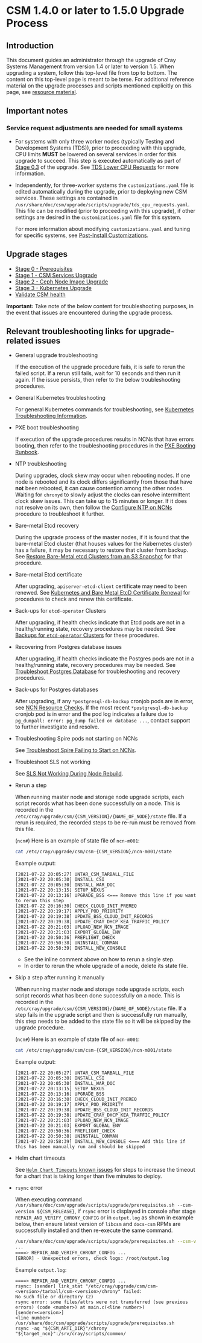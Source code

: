 # CSM 1.4.0 or later to 1.5.0 Upgrade Process

## Introduction

This document guides an administrator through the upgrade of Cray Systems Management from version 1.4 or later to version 1.5. When upgrading a system, follow this top-level file
from top to bottom. The content on this top-level page is meant to be terse. For additional reference material on the upgrade processes and scripts
mentioned explicitly on this page, see [resource material](resource_material/README.md).

## Important notes

### Service request adjustments are needed for small systems

- For systems with only three worker nodes (typically Testing and Development Systems (TDS)), prior to proceeding with this upgrade, CPU limits **MUST** be
  lowered on several services in order for this upgrade to succeed. This step is
  executed automatically as part of [Stage 0.3](Stage_0_Prerequisites.md#stage-0---prerequisites-and-preflight-checks) of the upgrade.
  See [TDS Lower CPU Requests](../operations/kubernetes/TDS_Lower_CPU_Requests.md) for more information.

- Independently, for three-worker systems the `customizations.yaml` file is edited automatically during the upgrade, prior to deploying new CSM services. These
  settings are contained in `/usr/share/doc/csm/upgrade/scripts/upgrade/tds_cpu_requests.yaml`. This file can be modified (prior to proceeding with this
  upgrade), if other settings are desired in the `customizations.yaml` file for this system.

  For more information about modifying `customizations.yaml` and tuning for specific systems, see
  [Post-Install Customizations](../operations/CSM_product_management/Post_Install_Customizations.md).

## Upgrade stages

- [Stage 0 - Prerequisites](Stage_0_Prerequisites.md)
- [Stage 1 - CSM Services Upgrade](Stage_1.md)
- [Stage 2 - Ceph Node Image Upgrade](Stage_2.md)
- [Stage 3 - Kubernetes Upgrade](Stage_3.md)
- [Validate CSM health](../operations/validate_csm_health.md)

**Important:** Take note of the below content for troubleshooting purposes, in the event that issues are encountered during the upgrade process.

## Relevant troubleshooting links for upgrade-related issues

- General upgrade troubleshooting

  If the execution of the upgrade procedure fails, it is safe to rerun the failed script. If a rerun still fails, wait for 10 seconds and then run it again. If the issue persists, then refer to the below troubleshooting procedures.

- General Kubernetes troubleshooting

   For general Kubernetes commands for troubleshooting, see [Kubernetes Troubleshooting Information](../troubleshooting/kubernetes/Kubernetes_Troubleshooting_Information.md).

- PXE boot troubleshooting

   If execution of the upgrade procedures results in NCNs that have errors booting, then refer to the troubleshooting procedures in the
   [PXE Booting Runbook](../troubleshooting/pxe_runbook.md).

- NTP troubleshooting

   During upgrades, clock skew may occur when rebooting nodes. If one node is rebooted and its clock differs significantly from those that have **not** been rebooted, it can
   cause contention among the other nodes. Waiting for `chronyd` to slowly adjust the clocks can resolve intermittent clock skew issues. This can take up to 15 minutes or
   longer. If it does not resolve on its own, then follow the [Configure NTP on NCNs](../operations/node_management/Configure_NTP_on_NCNs.md) procedure to troubleshoot it further.

- Bare-metal Etcd recovery

   During the upgrade process of the master nodes, if it is found that the bare-metal Etcd cluster (that houses values for the Kubernetes cluster) has a failure,
   it may be necessary to restore that cluster from backup. See
   [Restore Bare-Metal etcd Clusters from an S3 Snapshot](../operations/kubernetes/Restore_Bare-Metal_etcd_Clusters_from_an_S3_Snapshot.md) for that procedure.

- Bare-metal Etcd certificate

   After upgrading, `apiserver-etcd-client` certificate may need to been renewed. See [Kubernetes and Bare Metal EtcD Certificate Renewal](../operations/kubernetes/Cert_Renewal_for_Kubernetes_and_Bare_Metal_EtcD.md#renew-etcd-certificate)
   for procedures to check and renew this certificate.

- Back-ups for `etcd-operator` Clusters

   After upgrading, if health checks indicate that Etcd pods are not in a healthy/running state, recovery procedures may be needed. See
   [Backups for `etcd-operator` Clusters](../operations/kubernetes/Backups_for_Etcd_Clusters_Running_in_Kubernetes.md) for these procedures.

- Recovering from Postgres database issues

   After upgrading, if health checks indicate the Postgres pods are not in a healthy/running state, recovery procedures may be needed.
   See [Troubleshoot Postgres Database](../operations/kubernetes/Troubleshoot_Postgres_Database.md) for troubleshooting and recovery procedures.

- Back-ups for Postgres databases

   After upgrading, if any `*postgresql-db-backup` cronjob pods are in error, see [NCN Resource Checks](../troubleshooting/known_issues/ncn_resource_checks.md).
   If the most recent `*postgresql-db-backup` cronjob pod is in error and the pod log indicates a failure
   due to `pg_dumpall: error: pg_dump failed on database ...`, contact support to further investigate and resolve.

- Troubleshooting Spire pods not starting on NCNs

   See [Troubleshoot Spire Failing to Start on NCNs](../operations/spire/Troubleshoot_Spire_Failing_to_Start_on_NCNs.md).

- Troubleshoot SLS not working

    See [SLS Not Working During Node Rebuild](../troubleshooting/known_issues/SLS_Not_Working_During_Node_Rebuild.md).

- Rerun a step

   When running master node and storage node upgrade scripts, each script records what has been done successfully on a node. This is recorded in the
   `/etc/cray/upgrade/csm/{CSM_VERSION}/{NAME_OF_NODE}/state` file.
   If a rerun is required, the recorded steps to be re-run must be removed from this file.

   (`ncn#`) Here is an example of state file of `ncn-m001`:

   ```bash
   cat /etc/cray/upgrade/csm/csm-{CSM_VERSION}/ncn-m001/state
   ```

   Example output:

   ```text
   [2021-07-22 20:05:27] UNTAR_CSM_TARBALL_FILE
   [2021-07-22 20:05:30] INSTALL_CSI
   [2021-07-22 20:05:30] INSTALL_WAR_DOC
   [2021-07-22 20:13:15] SETUP_NEXUS
   [2021-07-22 20:13:16] UPGRADE_BSS <=== Remove this line if you want to rerun this step
   [2021-07-22 20:16:30] CHECK_CLOUD_INIT_PREREQ
   [2021-07-22 20:19:17] APPLY_POD_PRIORITY
   [2021-07-22 20:19:38] UPDATE_BSS_CLOUD_INIT_RECORDS
   [2021-07-22 20:19:38] UPDATE_CRAY_DHCP_KEA_TRAFFIC_POLICY
   [2021-07-22 20:21:03] UPLOAD_NEW_NCN_IMAGE
   [2021-07-22 20:21:03] EXPORT_GLOBAL_ENV
   [2021-07-22 20:50:36] PREFLIGHT_CHECK
   [2021-07-22 20:50:38] UNINSTALL_CONMAN
   [2021-07-22 20:58:39] INSTALL_NEW_CONSOLE
   ```

  - See the inline comment above on how to rerun a single step.
  - In order to rerun the whole upgrade of a node, delete its state file.

- Skip a step after running it manually

   When running master node and storage node upgrade scripts, each script records what has been done successfully on a node. This is recorded in the
   `/etc/cray/upgrade/csm/{CSM_VERSION}/{NAME_OF_NODE}/state` file.
   If a step fails in the upgrade script and then is successfully run manually, this step needs to be added to the state file so it will be skipped by the upgrade procedure.

   (`ncn#`) Here is an example of state file of `ncn-m001`:

   ```bash
   cat /etc/cray/upgrade/csm/csm-{CSM_VERSION}/ncn-m001/state
   ```

   Example output:

   ```text
   [2021-07-22 20:05:27] UNTAR_CSM_TARBALL_FILE
   [2021-07-22 20:05:30] INSTALL_CSI
   [2021-07-22 20:05:30] INSTALL_WAR_DOC
   [2021-07-22 20:13:15] SETUP_NEXUS
   [2021-07-22 20:13:16] UPGRADE_BSS
   [2021-07-22 20:16:30] CHECK_CLOUD_INIT_PREREQ
   [2021-07-22 20:19:17] APPLY_POD_PRIORITY
   [2021-07-22 20:19:38] UPDATE_BSS_CLOUD_INIT_RECORDS
   [2021-07-22 20:19:38] UPDATE_CRAY_DHCP_KEA_TRAFFIC_POLICY
   [2021-07-22 20:21:03] UPLOAD_NEW_NCN_IMAGE
   [2021-07-22 20:21:03] EXPORT_GLOBAL_ENV
   [2021-07-22 20:50:36] PREFLIGHT_CHECK
   [2021-07-22 20:50:38] UNINSTALL_CONMAN
   [2021-07-22 20:58:39] INSTALL_NEW_CONSOLE <=== Add this line if this has been manually run and should be skipped
   ```

- Helm chart timeouts

  See [`Helm Chart Timeouts` known issues](../troubleshooting/known_issues/helm_chart_deploy_timeouts.md) for steps to increase the timeout for a chart that is taking longer than five minutes to deploy.

- `rsync` error

  When executing command `/usr/share/doc/csm/upgrade/scripts/upgrade/prerequisites.sh --csm-version ${CSM_RELEASE}`, if `rsync` error is displayed in console after stage `REPAIR_AND_VERIFY_CHRONY_CONFIG` or in
  `output.log` as shown in example below, then ensure latest version of `libcsm` and `docs-csm` RPMs are successfully installed and then re-execute the same command.
  
  ```bash
  /usr/share/doc/csm/upgrade/scripts/upgrade/prerequisites.sh --csm-version ${CSM_RELEASE}
  ...
  ====> REPAIR_AND_VERIFY_CHRONY_CONFIG ...
  [ERROR] - Unexpected errors, check logs: /root/output.log
  ```

  Example `output.log`:

   ```text
   ====> REPAIR_AND_VERIFY_CHRONY_CONFIG ...
   rsync: [sender] link_stat "/etc/cray/upgrade/csm/csm-<version>/tarball/csm-<version>/chrony" failed: 
   No such file or directory (2)
   rsync error: some files/attrs were not transferred (see previous errors) (code <number>) at main.c(<line number>) 
   [sender=<version>]
   <line number> /usr/share/doc/csm/upgrade/scripts/upgrade/prerequisites.sh
   rsync -aq "${CSM_ARTI_DIR}"/chrony "${target_ncn}":/srv/cray/scripts/common/
   ```
